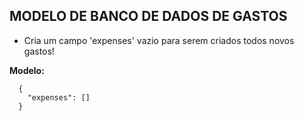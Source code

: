 ## MODELO DE BANCO DE DADOS DE GASTOS

 - Cria um campo 'expenses' vazio para serem criados todos novos gastos!

**Modelo:**

      {
        "expenses": []
      }

